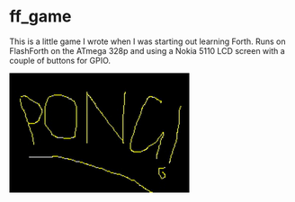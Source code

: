 # ff_game

This is a little game I wrote when I was starting out learning Forth.
Runs on FlashForth on the ATmega 328p and using a Nokia 5110 LCD screen with a couple of buttons for GPIO. 

![video of game](https://github.com/iamjpn/gba_dev/blob/master/pong/pong.gif "FF Game")

